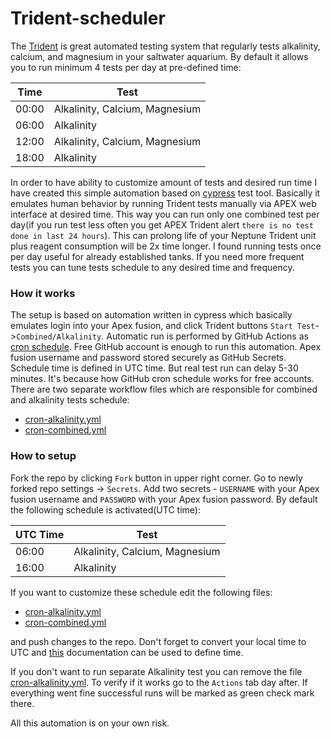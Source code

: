 # Trident-scheduler
The [Trident](https://www.neptunesystems.com/products/expansion-modules/trident/) is great automated testing system that regularly tests alkalinity, calcium, and magnesium in your saltwater aquarium.
By default it allows you to run minimum 4 tests per day at pre-defined time: 

| Time  | Test                             |
| ----- | -------------------------------- |
| 00:00 |	Alkalinity, Calcium, Magnesium |
| 06:00 |	Alkalinity                     |
| 12:00 |	Alkalinity, Calcium, Magnesium |
| 18:00 |	Alkalinity                     |

In order to have ability to customize amount of tests and desired run time I have created this simple automation based on  [cypress](https://www.cypress.io/) test tool.
Basically it emulates human behavior by running Trident tests manually via APEX web interface at desired time.
This way you can run only one combined test per day(if you run test less often you get APEX Trident alert `there is no test done in last 24 hours`). 
This can prolong life of your Neptune Trident unit plus reagent consumption will be 2x time longer.
I found running tests once per day useful for already established tanks. 
If you need more frequent tests you can tune tests schedule to any desired time and  frequency.

### How it works

The setup is based on automation written in cypress which basically emulates login into your Apex fusion, and click Trident buttons `Start Test`->`Combined/Alkalinity`. 
Automatic run is performed by GitHub Actions as [cron schedule](https://docs.github.com/en/actions/reference/events-that-trigger-workflows#scheduled-events).
Free GitHub account is enough to run this automation.
Apex fusion username and password stored securely as GitHub Secrets.
Schedule time is defined in UTC time. But real test run can delay 5-30 minutes. It's because how GitHub cron schedule works for free accounts. 
There are two separate workflow files which are responsible for combined and alkalinity tests schedule:
 - [cron-alkalinity.yml](.github/workflows/cron-alkalinity.yml)
 - [cron-combined.yml](.github/workflows/cron-combined.yml)

### How to setup

Fork the repo by clicking `Fork` button in upper right corner.
Go to newly forked repo settings -> `Secrets`. Add two secrets - `USERNAME` with your Apex fusion username and `PASSWORD` with your Apex fusion password.
By default the following schedule is activated(UTC time):

| UTC Time  | Test                             |
| --------- | -------------------------------- |
| 06:00     |	Alkalinity, Calcium, Magnesium |
| 16:00     |	Alkalinity                     |

If you want to customize these schedule edit the following files: 
- [cron-alkalinity.yml](.github/workflows/cron-alkalinity.yml)
- [cron-combined.yml](.github/workflows/cron-combined.yml)  

and push changes to the repo. Don't forget to convert your local time to UTC and [this](https://docs.github.com/en/actions/reference/events-that-trigger-workflows#scheduled-events) documentation can be used to define time.
  
If you don't want to run separate Alkalinity test you can remove the file [cron-alkalinity.yml](.github/workflows/cron-alkalinity.yml).
To verify if it works go to the `Actions` tab day after. If everything went fine successful runs will be marked as green check mark there.

All this automation is on your own risk.

